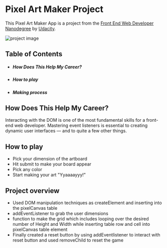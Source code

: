 # Pixel Art Maker Project
This Pixel Art Maker App is a project from the [Front End Web Developer Nanodegree](https://www.udacity.com/course/front-end-web-developer-nanodegree--nd001) by [Udacity](https://www.udacity.com/).


![project image](https://oliver-gomes.github.io/projects/pixel-art/image/pixelart-project)

## Table of Contents
  - ##### How Does This Help My Career?
  - ##### How to play
  - ##### Making process
 
## How Does This Help My Career?
Interacting with the DOM is one of the most fundamental skills for a front-end web developer. Mastering event listeners is essential to creating dynamic user interfaces — and to quite a few other things.


## How to play
- Pick your dimension of the artboard
- Hit submit to make your board appear
- Pick any color
- Start making your art "Yyaaaayyy!"

## Project overview
- Used DOM manipulation techniques as createElement and inserting into the pixelCanvas table
- addEventListener to grab the user dimensions
- function to make the grid which includes looping over the desired number of Height and Width while inserting table row and cell into pixelCanvas table element
- Finally created a reset button by using addEventlistener to interact with reset button and used removeChild to reset the game